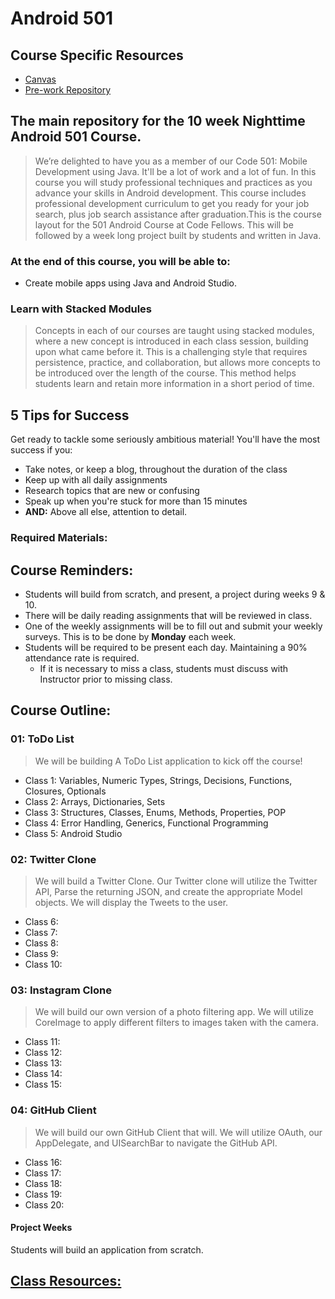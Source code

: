 # Android 501  

## Course Specific Resources  
* [Canvas](https://canvas.instructure.com)
* [Pre-work Repository](https://github.com/codefellows/android-501-prework)  

## The main repository for the 10 week Nighttime Android 501 Course.  

>We’re delighted to have you as a member of our Code 501: Mobile Development using Java. It'll be a lot of work and a lot of fun.
In this course you will study professional techniques and practices as you advance your skills in Android development. This course includes professional development curriculum to get you ready for your job search, plus job search assistance after graduation.This is the course layout for the 501 Android Course at Code Fellows.
This will be followed by a week long project built by students and written in Java.

### At the end of this course, you will be able to:  
* Create mobile apps using Java and Android Studio.

### Learn with Stacked Modules  

> Concepts in each of our courses are taught using stacked modules, where a new concept is introduced in each class session, building upon what came before it. This is a challenging style that requires persistence, practice, and collaboration, but allows more concepts to be introduced over the length of the course. This method helps students learn and retain more information in a short period of time.

## 5 Tips for Success  
Get ready to tackle some seriously ambitious material! You'll have the most success if you:
  * Take notes, or keep a blog, throughout the duration of the class
  * Keep up with all daily assignments
  * Research topics that are new or confusing
  * Speak up when you're stuck for more than 15 minutes
  * **AND:** Above all else, attention to detail.

### Required Materials:  

## Course Reminders:  
  * Students will build from scratch, and present, a project during weeks 9 & 10.
  * There will be daily reading assignments that will be reviewed in class.
  * One of the weekly assignments will be to fill out and submit your weekly surveys. This is to be done by **Monday** each week.
  * Students will be required to be present each day. Maintaining a 90% attendance rate is required.
    * If it is necessary to miss a class, students must discuss with Instructor prior to missing class.

## Course Outline:  

### 01: ToDo List  
> We will be building A ToDo List application to kick off the course!

* Class 1: Variables, Numeric Types, Strings, Decisions, Functions, Closures, Optionals
* Class 2: Arrays, Dictionaries, Sets
* Class 3: Structures, Classes, Enums, Methods, Properties, POP
* Class 4: Error Handling, Generics, Functional Programming
* Class 5: Android Studio

### 02: Twitter Clone  
>We will build a Twitter Clone. Our Twitter clone will
utilize the Twitter API, Parse the returning JSON, and create the appropriate
Model objects. We will display the Tweets to the user.

* Class 6: 
* Class 7: 
* Class 8: 
* Class 9: 
* Class 10: 

### 03: Instagram Clone  
>We will build our own version of a photo filtering app.
We will utilize CoreImage to apply different filters to images taken with
the camera.

* Class 11: 
* Class 12:
* Class 13: 
* Class 14: 
* Class 15: 

### 04: GitHub Client  
> We will build our own GitHub Client that will.
We will utilize OAuth, our AppDelegate, and UISearchBar to navigate the GitHub API.

* Class 16: 
* Class 17: 
* Class 18: 
* Class 19: 
* Class 20: 

#### Project Weeks  
Students will build an application from scratch.

## [Class Resources:](../resources/)
